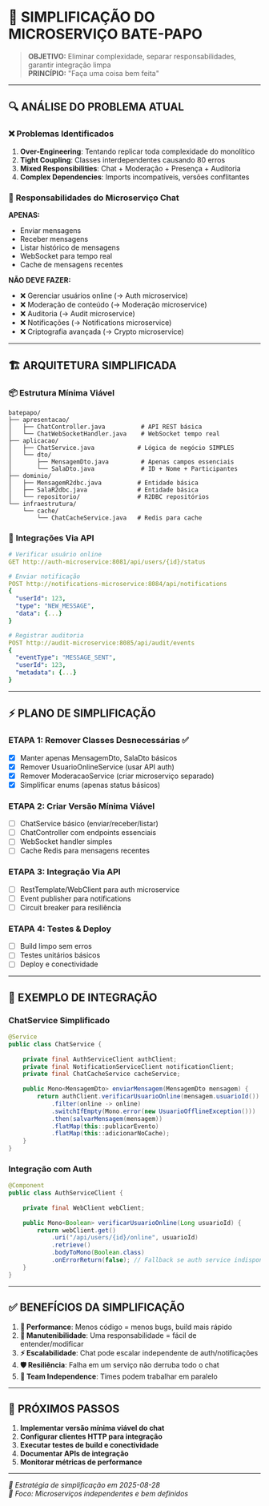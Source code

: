 # 🎯 SIMPLIFICAÇÃO DO MICROSERVIÇO BATE-PAPO

> **OBJETIVO:** Eliminar complexidade, separar responsabilidades, garantir integração limpa  
> **PRINCÍPIO:** "Faça uma coisa bem feita"  

---

## 🔍 **ANÁLISE DO PROBLEMA ATUAL**

### ❌ **Problemas Identificados**
1. **Over-Engineering**: Tentando replicar toda complexidade do monolítico
2. **Tight Coupling**: Classes interdependentes causando 80 erros
3. **Mixed Responsibilities**: Chat + Moderação + Presença + Auditoria
4. **Complex Dependencies**: Imports incompatíveis, versões conflitantes

### 🎯 **Responsabilidades do Microserviço Chat**
**APENAS:**
- Enviar mensagens
- Receber mensagens  
- Listar histórico de mensagens
- WebSocket para tempo real
- Cache de mensagens recentes

**NÃO DEVE FAZER:**
- ❌ Gerenciar usuários online (→ Auth microservice)
- ❌ Moderação de conteúdo (→ Moderação microservice)  
- ❌ Auditoria (→ Audit microservice)
- ❌ Notificações (→ Notifications microservice)
- ❌ Criptografia avançada (→ Crypto microservice)

---

## 🏗️ **ARQUITETURA SIMPLIFICADA**

### 📦 **Estrutura Mínima Viável**
```
batepapo/
├── apresentacao/
│   ├── ChatController.java          # API REST básica
│   └── ChatWebSocketHandler.java    # WebSocket tempo real
├── aplicacao/
│   ├── ChatService.java            # Lógica de negócio SIMPLES
│   └── dto/
│       ├── MensagemDto.java         # Apenas campos essenciais
│       └── SalaDto.java             # ID + Nome + Participantes
├── dominio/
│   ├── MensagemR2dbc.java          # Entidade básica
│   ├── SalaR2dbc.java              # Entidade básica  
│   └── repositorio/                # R2DBC repositórios
└── infraestrutura/
    └── cache/
        └── ChatCacheService.java   # Redis para cache
```

### 🔗 **Integrações Via API**
```yaml
# Verificar usuário online
GET http://auth-microservice:8081/api/users/{id}/status

# Enviar notificação
POST http://notifications-microservice:8084/api/notifications
{
  "userId": 123,
  "type": "NEW_MESSAGE",
  "data": {...}
}

# Registrar auditoria  
POST http://audit-microservice:8085/api/audit/events
{
  "eventType": "MESSAGE_SENT", 
  "userId": 123,
  "metadata": {...}
}
```

---

## ⚡ **PLANO DE SIMPLIFICAÇÃO**

### **ETAPA 1: Remover Classes Desnecessárias** ✅
- [x] Manter apenas MensagemDto, SalaDto básicos
- [x] Remover UsuarioOnlineService (usar API auth)
- [x] Remover ModeracaoService (criar microserviço separado)
- [x] Simplificar enums (apenas status básicos)

### **ETAPA 2: Criar Versão Mínima Viável**
- [ ] ChatService básico (enviar/receber/listar)
- [ ] ChatController com endpoints essenciais
- [ ] WebSocket handler simples
- [ ] Cache Redis para mensagens recentes

### **ETAPA 3: Integração Via API**
- [ ] RestTemplate/WebClient para auth microservice
- [ ] Event publisher para notifications
- [ ] Circuit breaker para resiliência

### **ETAPA 4: Testes & Deploy**
- [ ] Build limpo sem erros
- [ ] Testes unitários básicos
- [ ] Deploy e conectividade

---

## 🔧 **EXEMPLO DE INTEGRAÇÃO**

### **ChatService Simplificado**
```java
@Service
public class ChatService {
    
    private final AuthServiceClient authClient;
    private final NotificationServiceClient notificationClient;
    private final ChatCacheService cacheService;
    
    public Mono<MensagemDto> enviarMensagem(MensagemDto mensagem) {
        return authClient.verificarUsuarioOnline(mensagem.usuarioId())
            .filter(online -> online)
            .switchIfEmpty(Mono.error(new UsuarioOfflineException()))
            .then(salvarMensagem(mensagem))
            .flatMap(this::publicarEvento)
            .flatMap(this::adicionarNoCache);
    }
}
```

### **Integração com Auth**
```java
@Component
public class AuthServiceClient {
    
    private final WebClient webClient;
    
    public Mono<Boolean> verificarUsuarioOnline(Long usuarioId) {
        return webClient.get()
            .uri("/api/users/{id}/online", usuarioId)
            .retrieve()
            .bodyToMono(Boolean.class)
            .onErrorReturn(false); // Fallback se auth service indisponível
    }
}
```

---

## ✅ **BENEFÍCIOS DA SIMPLIFICAÇÃO**

1. **🚀 Performance**: Menos código = menos bugs, build mais rápido
2. **🔧 Manutenibilidade**: Uma responsabilidade = fácil de entender/modificar  
3. **⚡ Escalabilidade**: Chat pode escalar independente de auth/notificações
4. **🛡️ Resiliência**: Falha em um serviço não derruba todo o chat
5. **👥 Team Independence**: Times podem trabalhar em paralelo

---

## 🎯 **PRÓXIMOS PASSOS**

1. **Implementar versão mínima viável do chat**
2. **Configurar clientes HTTP para integração**
3. **Executar testes de build e conectividade**
4. **Documentar APIs de integração**
5. **Monitorar métricas de performance**

---

*📝 Estratégia de simplificação em 2025-08-28*  
*🎯 Foco: Microserviços independentes e bem definidos*